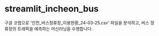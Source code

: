 # streamlit_incheon_bus

구글 코랩으로 '인천_버스정류장_이용현황_24-03-25.csv' 파일을 분석하고,
버스 정류장의 트래픽을 예측하는 머신러닝을 수행합니다.
